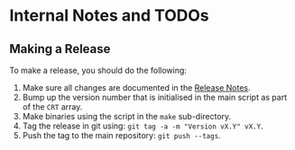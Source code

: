 # Internal Notes and TODOs

## Making a Release

To make a release, you should do the following:

1. Make sure all changes are documented in the [Release Notes](RELEASENOTES.md).
2. Bump up the version number that is initialised in the main script as part of
   the `CRT` array.
3. Make binaries using the script in the `make` sub-directory.
4. Tag the release in git using: `git tag -a -m "Version vX.Y" vX.Y`.
5. Push the tag to the main repository: `git push --tags`.
